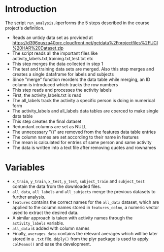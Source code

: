 # Introduction

The script `run_analysis.R`performs the 5 steps described in the course project's definition.

* Reads an untidy data set as provided at https://d396qusza40orc.cloudfront.net/getdata%2Fprojectfiles%2FUCI%20HAR%20Dataset.zip
* The script reads all the important files like activity_labels.txt,training.txt,test.txt etc
* This step merges the data collected in step 1 
* The test and training data sets are merged. Also this step merges and creates a single dataframe for labels and subjects
* Since "merge" function reorders the data table while merging, an ID column is introduced which tracks the row numbers
* This step reads and processes the activity labels
* First, the activity_labels.txt is read
* The all_labels track the activity a specific person is doing in numerical form
* The activity_labels and all_labels data tables are coerced to make single data table 
* This step creates the final dataset
* Redundant columns are set as NULL
* The unnecessary "()" are removed from the features data table entries
* The column names are set according to their name in features 
* The mean is calculated for entries of same person and same activity
* The data is written into a text file after removing quotes and rownames

# Variables

* `x_train`, `y_train`, `x_test`, `y_test`, `subject_train` and `subject_test` contain the data from the downloaded files.
* `all_data`, `all_labels` and `all_subjects` merge the previous datasets to further analysis.
* `features` contains the correct names for the `all_data` dataset, which are applied to the column names stored in `features_colno`, a numeric vector used to extract the desired data.
* A similar approach is taken with activity names through the `activity_labels` variable.
* `all_data` is added with column names
* Finally, `averages_data` contains the relevant averages which will be later stored in a `.txt` file. `ddply()` from the plyr package is used to apply `colMeans()` and ease the development.
